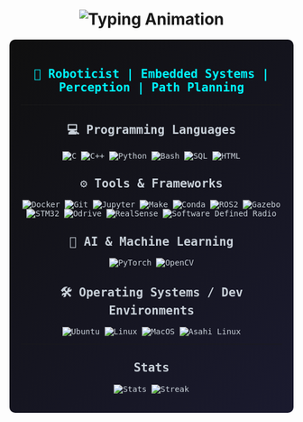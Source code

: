 <h1 align="center">
  <img src="https://readme-typing-svg.herokuapp.com?font=Fira+Code&size=28&color=0000FF&center=true&vCenter=true&width=450&lines=Hello,+I'm+Ruey!" alt="Typing Animation">
</h1>

<div align="center" style="background: linear-gradient(135deg, #0f0f0f 0%, #1a1a2e 100%), url('https://www.transparenttextures.com/patterns/hexellence.png'); padding: 20px; border-radius: 10px; color: #c9d1d9; font-family: 'Fira Code', monospace;">

<h2 style="color: #00F5FF;">🤖 Roboticist | Embedded Systems | Perception | Path Planning</h2>

---

## 💻 Programming Languages

![C](https://img.shields.io/badge/C-00599C?style=for-the-badge&logo=c&logoColor=white)
![C++](https://img.shields.io/badge/C++-00599C?style=for-the-badge&logo=c%2B%2B&logoColor=white)
![Python](https://img.shields.io/badge/Python-FFD43B?style=for-the-badge&logo=python&logoColor=blue)
![Bash](https://img.shields.io/badge/Bash-4EAA25?style=for-the-badge&logo=gnu-bash&logoColor=white)
![SQL](https://img.shields.io/badge/SQL-4479A1?style=for-the-badge)
![HTML](https://img.shields.io/badge/HTML-E34F26?style=for-the-badge&logo=html5&logoColor=white)

## ⚙️ Tools & Frameworks

![Docker](https://img.shields.io/badge/Docker-2496ED?style=for-the-badge&logo=docker&logoColor=white)
![Git](https://img.shields.io/badge/Git-F05032?style=for-the-badge&logo=git&logoColor=white)
![Jupyter](https://img.shields.io/badge/Jupyter-FA0F00?style=for-the-badge&logo=jupyter&logoColor=white)
![Make](https://img.shields.io/badge/Make-1572B6?style=for-the-badge&logo=cmake&logoColor=white)
![Conda](https://img.shields.io/badge/Conda-44A833?style=for-the-badge&logo=anaconda&logoColor=white)
![ROS2](https://img.shields.io/badge/ROS2-22314E?style=for-the-badge&logo=ros&logoColor=white)
![Gazebo](https://img.shields.io/badge/Gazebo-9C27B0?style=for-the-badge)
![STM32](https://img.shields.io/badge/STM32-03234B?style=for-the-badge&logo=STMicroelectronics&logoColor=white)
![Odrive](https://img.shields.io/badge/Odrive-0F9D58?style=for-the-badge)
![RealSense](https://img.shields.io/badge/Intel%20RealSense-0071C5?style=for-the-badge&logo=intel&logoColor=white)
![Software Defined Radio](https://img.shields.io/badge/SDR-FF6F00?style=for-the-badge)

## 🧠 AI & Machine Learning

![PyTorch](https://img.shields.io/badge/PyTorch-EE4C2C?style=for-the-badge&logo=pytorch&logoColor=white)
![OpenCV](https://img.shields.io/badge/OpenCV-5C3EE8?style=for-the-badge&logo=opencv&logoColor=white)

## 🛠️ Operating Systems / Dev Environments

![Ubuntu](https://img.shields.io/badge/Ubuntu-E95420?style=for-the-badge&logo=ubuntu&logoColor=white)
![Linux](https://img.shields.io/badge/Linux-FCC624?style=for-the-badge&logo=linux&logoColor=black)
![MacOS](https://img.shields.io/badge/macOS-000000?style=for-the-badge&logo=apple&logoColor=white)
![Asahi Linux](https://img.shields.io/badge/Asahi%20Linux-6F42C1?style=for-the-badge)

---

## Stats
![Stats](https://github-readme-stats.vercel.app/api/top-langs/?username=Ruey-Day&size_weight=0.4&count_weight=0.6&hide=Makefile,Tex&layout=compact&hide_border=true)
![Streak](https://github-readme-streak-stats.herokuapp.com?user=Ruey-Day&theme=transparent&hide_border=true)

</div>
